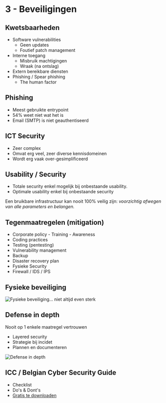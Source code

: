 # 3 - Beveiligingen
## Kwetsbaarheden
- Software vulnerabilities
  - Geen updates
  - Foutief patch management
- Interne toegang
  - Misbruik machtigingen
  - Wraak (na ontslag)
- Extern bereikbare diensten
- Phishing / Spear phishing
  - The human factor

## Phishing
- Meest gebruikte entrypoint
- 54% weet niet wat het is
- Email (SMTP) is niet geauthentiseerd


## ICT Security
- Zeer complex
- Omvat erg veel, zeer diverse kennisdomeinen
- Wordt erg vaak over-gesimplificeerd

## Usability / Security
- Totale security enkel mogelijk bij onbestaande usability.
- Optimale usability enkel bij onbestaande security

Een bruikbare infrastructuur kan nooit 100% veilig zijn: *voorzichtig afwegen van alle parameters en belangen.*

## Tegenmaatregelen (mitigation)
- Corporate policy - Training - Awareness
- Coding practices
- Testing (pentesting)
- Vulnerability management
- Backup
- Disaster recovery plan
- Fysieke Security
- Firewall / IDS / IPS

## Fysieke beveiliging
![Fysieke beveiliging... niet altijd even sterk](https://i.imgur.com/3owpBYR.png)

## Defense in depth
Nooit op 1 enkele maatregel vertrouwen
- Layered security
- Strategie bij incidet
- Plannen en documenteren

![Defense in depth](https://i.imgur.com/ZK6BaM2.png)

## ICC / Belgian Cyber Security Guide
- Checklist
- Do's & Dont's
- [Gratis te downloaden](http://iccbelgium.be/becybersecure/)
<!--stackedit_data:
eyJoaXN0b3J5IjpbMTA3NjYxNzE0M119
-->
